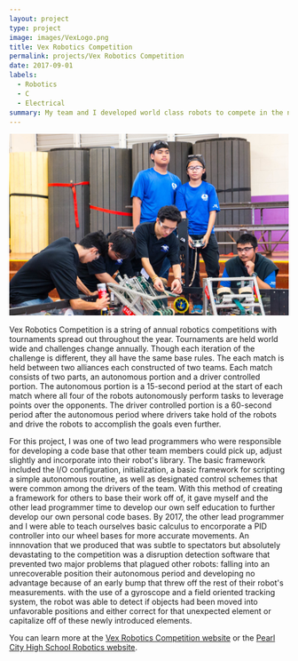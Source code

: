 ```yaml
---
layout: project
type: project
image: images/VexLogo.png
title: Vex Robotics Competition
permalink: projects/Vex Robotics Competition
date: 2017-09-01
labels:
  - Robotics
  - C
  - Electrical
summary: My team and I developed world class robots to compete in the numerous Vex Robotics Competitions throughout the years.
---
```


<img class="ui fluid rounded image" src="../images/VexImage1.jpg">

Vex Robotics Competition is a string of annual robotics competitions with tournaments spread out throughout the year. Tournaments are held world wide and challenges change annually. Though each iteration of the challenge is different, they all have the same base rules. The each match is held between two alliances each constructed of two teams. Each match consists of two parts, an autonomous portion and a driver controlled portion. The autonomous portion is a 15-second period at the start of each match where all four of the robots autonomously perform tasks to leverage points over the opponents. The driver controlled portion is a 60-second period after the autonomous period where drivers take hold of the robots and drive the robots to accomplish the goals even further.

For this project, I was one of two lead programmers who were responsible for developing a code base that other team members could pick up, adjust slightly and incorporate into their robot's library. The basic framework included the I/O configuration, initialization, a basic framework for scripting a simple autonomous routine, as well as designated control schemes that were common among the drivers of the team. With this method of creating a framework for others to base their work off of, it gave myself and the other lead programmer time to develop our own self education to further develop our own personal code bases. By 2017, the other lead programmer and I were able to teach ourselves basic calculus to encorporate a PID controller into our wheel bases for more accurate movements. An innnovation that we produced that was subtle to spectators but absolutely devastating to the competition was a disruption detection software that prevented two major problems that plagued other robots: falling into an unrecoverable position their autonomous period and developing no advantage because of an early bump that threw off the rest of their robot's measurements. with the use of a gyroscope and a field oriented tracking system, the robot was able to detect if objects had been moved into unfavorable positions and either correct for that unexpected element or capitalize off of these newly introduced elements.

You can learn more at the [Vex Robotics Competition website](https://www.roboticseducation.org/vex-robotics-competition/) or the [Pearl City High School Robotics website](https://chargerrobotics.weebly.com/).
